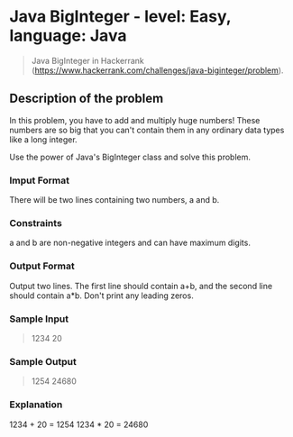 # Java BigInteger - level: Easy, language: Java
> Java BigInteger in Hackerrank (https://www.hackerrank.com/challenges/java-biginteger/problem).


## Description of the problem
In this problem, you have to add and multiply huge numbers!
These numbers are so big that you can't contain them in any ordinary data types like a long integer.

Use the power of Java's BigInteger class and solve this problem.

### Imput Format
There will be two lines containing two numbers, a and b.

### Constraints
a and b are non-negative integers and can have maximum  digits.

### Output Format
Output two lines.
The first line should contain a+b, and the second line should contain a*b.
Don't print any leading zeros.

### Sample Input
> 1234
> 20

### Sample Output
> 1254
> 24680

### Explanation
1234 + 20 =  1254
1234 * 20 = 24680